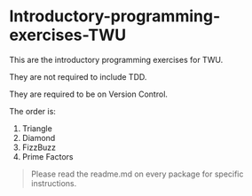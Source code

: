 # Introductory-programming-exercises-TWU

This are the introductory programming exercises for TWU.

They are not required to include TDD.

They are required to be on Version Control.

The order is:

1. Triangle
2. Diamond
3. FizzBuzz
4. Prime Factors

> Please read the readme.md on every package for specific instructions.